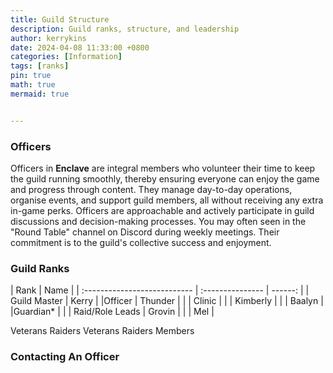```yaml
---
title: Guild Structure
description: Guild ranks, structure, and leadership
author: kerrykins
date: 2024-04-08 11:33:00 +0800
categories: [Information]
tags: [ranks]
pin: true
math: true
mermaid: true


---
```



### Officers

Officers in **Enclave** are integral members who volunteer their time to keep the guild running smoothly, thereby ensuring everyone can enjoy the game and progress through content. They manage day-to-day operations, organise events, and support guild members, all without receiving any extra in-game perks. Officers are approachable and actively participate in guild discussions and decision-making processes. You may often seen in the "Round Table" channel on Discord during weekly meetings. Their commitment is to the guild's collective success and enjoyment.

### Guild Ranks 
| Rank                      | Name          |
| :--------------------------- | :--------------- | ------: |
| Guild Master          | Kerry     |
|Officer          | Thunder     |
|          | Clinic     |
|   | Kimberly     |
|         | Baalyn     |
|Guardian*           |      |
| Raid/Role Leads          | Grovin     |
|        | Mel     |

Veterans Raiders
Veterans
Raiders
Members


### Contacting An Officer